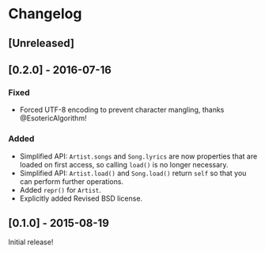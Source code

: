 Changelog
=========

## [Unreleased]

## [0.2.0] - 2016-07-16
### Fixed
- Forced UTF-8 encoding to prevent character mangling, thanks
  @EsotericAlgorithm!
### Added
- Simplified API: `Artist.songs` and `Song.lyrics` are now properties that are
  loaded on first access, so calling `load()` is no longer necessary.
- Simplified API: `Artist.load()` and `Song.load()` return `self` so that you
  can perform further operations.
- Added `repr()` for `Artist`.
- Explicitly added Revised BSD license.

## [0.1.0] - 2015-08-19

Initial release!
